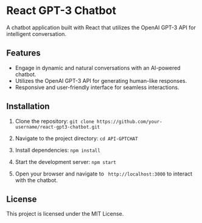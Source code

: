 # React GPT-3 Chatbot

A chatbot application built with React that utilizes the OpenAI GPT-3 API for intelligent conversation.

## Features

- Engage in dynamic and natural conversations with an AI-powered chatbot.
- Utilizes the OpenAI GPT-3 API for generating human-like responses.
- Responsive and user-friendly interface for seamless interactions.

## Installation

1. Clone the repository:
`git clone https://github.com/your-username/react-gpt3-chatbot.git`

2. Navigate to the project directory:
`cd API-GPTCHAT`

4. Install dependencies:
`npm install`

5. Start the development server:
`npm start`

6. Open your browser and navigate to ` http://localhost:3000` to interact with the chatbot.

## License

This project is licensed under the MIT License.
   


   
